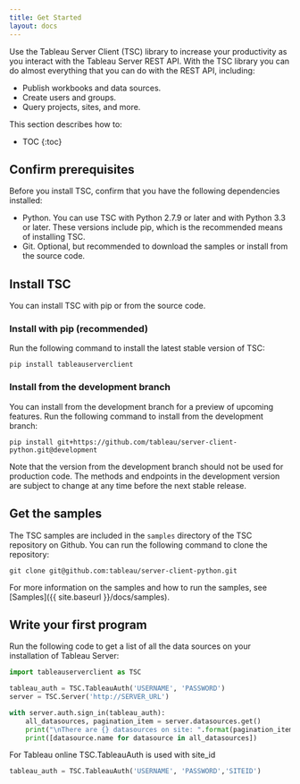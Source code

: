 ```yaml
---
title: Get Started
layout: docs
---
```


Use the Tableau Server Client (TSC) library to increase your productivity as you interact with the Tableau Server REST API. With
the TSC library you can do almost everything that you can do with the REST API, including:

* Publish workbooks and data sources.
* Create users and groups.
* Query projects, sites, and more.

This section describes how to:

* TOC
{:toc}

## Confirm prerequisites

Before you install TSC, confirm that you have the following dependencies installed:

* Python. You can use TSC with Python 2.7.9 or later and with Python 3.3 or later. These versions include pip, which is
  the recommended means of installing TSC.
* Git. Optional, but recommended to download the samples or install from the source code.


## Install TSC

You can install TSC with pip or from the source code.

### Install with pip (recommended)

Run the following command to install the latest stable version of TSC:

```
pip install tableauserverclient
```

### Install from the development branch

You can install from the development branch for a preview of upcoming features. Run the following command
to install from the development branch:

```
pip install git+https://github.com/tableau/server-client-python.git@development
```

Note that the version from the development branch should not be used for production code. The methods and endpoints in the
development version are subject to change at any time before the next stable release.

## Get the samples

The TSC samples are included in the `samples` directory of the TSC repository on Github. You can run the following command to clone the
repository:

```
git clone git@github.com:tableau/server-client-python.git
```

For more information on the samples and how to run the samples, see [Samples]({{ site.baseurl }}/docs/samples).

## Write your first program

Run the following code to get a list of all the data sources on your installation of Tableau Server:

```py
import tableauserverclient as TSC

tableau_auth = TSC.TableauAuth('USERNAME', 'PASSWORD')
server = TSC.Server('http://SERVER_URL')

with server.auth.sign_in(tableau_auth):
    all_datasources, pagination_item = server.datasources.get()
    print("\nThere are {} datasources on site: ".format(pagination_item.total_available))
    print([datasource.name for datasource in all_datasources])
```
For Tableau online TSC.TableauAuth is used with site_id
```py
tableau_auth = TSC.TableauAuth('USERNAME', 'PASSWORD','SITEID')
```
